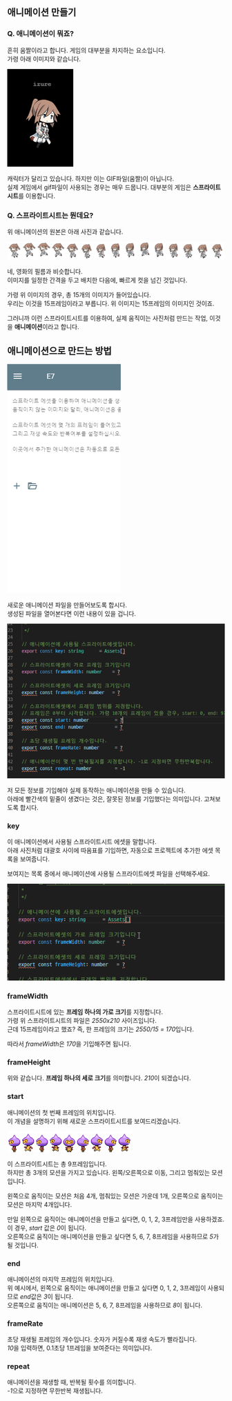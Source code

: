 ## 애니메이션 만들기

### Q. 애니메이션이 뭐죠?

흔히 움짤이라고 합니다. 게임의 대부분을 차지하는 요소입니다.  
가령 아래 이미지와 같습니다.

![애니메이션](../assets/img/wiki/a3aed6cf-ac78-4eb3-8cfc-6c3662805e89.gif)

캐릭터가 달리고 있습니다. 하지만 이는 GIF파일(움짤)이 아닙니다.  
실제 게임에서 gif파일이 사용되는 경우는 매우 드뭅니다. 대부분의 게임은 **스프라이트시트**를 이용합니다.

### Q. 스프라이트시트는 뭔데요?

위 애니메이션의 원본은 아래 사진과 같습니다.

![스프라이트시트](../assets/img/wiki/cf6ed540-5b95-4829-960d-89e90d0d1d46.png)

네, 영화의 필름과 비슷합니다.  
이미지를 일정한 간격을 두고 배치한 다음에, 빠르게 컷을 넘긴 것입니다.

가령 위 이미지의 경우, 총 15개의 이미지가 들어있습니다.  
우리는 이것을 15프레임이라고 부릅니다. 위 이미지는 15프레임의 이미지인 것이죠.

그러니까 이런 스프라이트시트를 이용하여, 실제 움직이는 사진처럼 만드는 작업, 이것을 **애니메이션**이라고 합니다.

## 애니메이션으로 만드는 방법

![애니메이션 만들기](../assets/img/wiki/929022c9-ea45-4056-a159-7befc4edcccc.gif)

새로운 애니메이션 파일을 만들어보도록 합시다.  
생성된 파일을 열어본다면 이런 내용이 있을 겁니다.

![애니메이션 파일](../assets/img/wiki/7e5ab366-9fe1-43a8-9332-aea7e1094a33.png)

저 모든 정보를 기입해야 실제 동작하는 애니메이션을 만들 수 있습니다.  
아래에 빨간색의 밑줄이 생겼다는 것은, 잘못된 정보를 기입했다는 의미입니다. 고쳐보도록 합시다.

### key

이 애니메이션에서 사용될 스프라이트시트 에셋을 말합니다.  
아래 사진처럼 대괄호 사이에 따옴표를 기입하면, 자동으로 프로젝트에 추가한 에셋 목록을 보여줍니다.

보여지는 목록 중에서 애니메이션에 사용될 스프라이트에셋 파일을 선택해주세요.

![키 지정하기](../assets/img/wiki/08bccecc-55c1-4978-a08f-14526854ece4.gif)

### frameWidth

스프라이트시트에 있는 **프레임 하나의 가로 크기**를 지정합니다.  
가령 위 스프라이트시트의 파일은 *2550x210* 사이즈입니다.  
근데 15프레임이라고 했죠? 즉, 한 프레임의 크기는 *2550/15 = 170*입니다.

따라서 *frameWidth*은 *170*을 기입해주면 됩니다.

### frameHeight

위와 같습니다. **프레임 하나의 세로 크기**를 의미합니다. *210*이 되겠습니다.

### start

애니메이션의 첫 번째 프레임의 위치입니다.  
이 개념을 설명하기 위해 새로운 스프라이트시트를 보여드리겠습니다.

![여러가지 모션이 들어있는 스프라이트시트](../assets/img/wiki/f5f83b5c-0586-40b7-a0cd-fb01a7f11aad.png)

이 스프라이트시트는 총 9프레임입니다.  
하지만 총 3개의 모션을 가지고 있습니다. 왼쪽/오른쪽으로 이동, 그리고 멈춰있는 모션입니다.

왼쪽으로 움직이는 모션은 처음 4개, 멈춰있는 모션은 가운데 1개, 오른쪽으로 움직이는 모션은 마지막 4개입니다.  

만일 왼쪽으로 움직이는 애니메이션을 만들고 싶다면, 0, 1, 2, 3프레임만을 사용하겠죠. 이 경우, *start* 값은 *0*이 됩니다.  
오른쪽으로 움직이는 애니메이션을 만들고 싶다면 5, 6, 7, 8프레임을 사용하므로 *5*가 될 것입니다.

### end

애니메이션의 마지막 프레임의 위치입니다.  
위 예시에서, 왼쪽으로 움직이는 애니메이션을 만들고 싶다면 0, 1, 2, 3프레임이 사용되므로 *end*값은 *3*이 됩니다.  
오른쪽으로 움직이는 애니메이션은 5, 6, 7, 8프레임을 사용하므로 *8*이 됩니다.

### frameRate

초당 재생될 프레임의 개수입니다. 숫자가 커질수록 재생 속도가 빨라집니다.  
*10*을 입력하면, 0.1초당 1프레임을 보여준다는 의미입니다.


### repeat

애니메이션을 재생할 때, 반복될 횟수를 의미합니다.  
*-1*으로 지정하면 무한반복 재생됩니다.